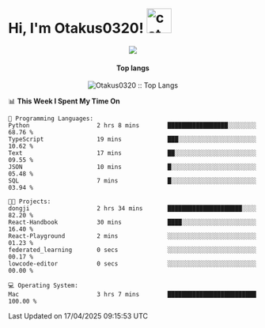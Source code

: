 <h1> Hi, I'm Otakus0320! <img src="https://media.giphy.com/media/mGcNjsfWAjY5AEZNw6/giphy.gif" width="50" alt="cat"></h1>

<p align="center"><a href="https://wakatime.com/@044d69d0-1253-4f60-96b6-5d19a0f9dde5"><img src="https://wakatime.com/badge/user/044d69d0-1253-4f60-96b6-5d19a0f9dde5.svg" /></a></p>

<h4 align="center">Top langs</h4>

<p align="center"><img src="https://github-readme-stats.vercel.app/api/top-langs/?username=Otakus0320&langs_count=10&theme=tokyonight&layout=compact&timestamp={{random_number}}" alt="Otakus0320 :: Top Langs" /></p>

<!--START_SECTION:waka-->
📊 **This Week I Spent My Time On** 

```text
💬 Programming Languages: 
Python                   2 hrs 8 mins        █████████████████░░░░░░░░   68.76 % 
TypeScript               19 mins             ███░░░░░░░░░░░░░░░░░░░░░░   10.62 % 
Text                     17 mins             ██░░░░░░░░░░░░░░░░░░░░░░░   09.55 % 
JSON                     10 mins             █░░░░░░░░░░░░░░░░░░░░░░░░   05.48 % 
SQL                      7 mins              █░░░░░░░░░░░░░░░░░░░░░░░░   03.94 % 

🐱‍💻 Projects: 
dongji                   2 hrs 34 mins       █████████████████████░░░░   82.20 % 
React-Handbook           30 mins             ████░░░░░░░░░░░░░░░░░░░░░   16.40 % 
React-Playground         2 mins              ░░░░░░░░░░░░░░░░░░░░░░░░░   01.23 % 
federated_learning       0 secs              ░░░░░░░░░░░░░░░░░░░░░░░░░   00.17 % 
lowcode-editor           0 secs              ░░░░░░░░░░░░░░░░░░░░░░░░░   00.00 % 

💻 Operating System: 
Mac                      3 hrs 7 mins        █████████████████████████   100.00 % 
```


 Last Updated on 17/04/2025 09:15:53 UTC
<!--END_SECTION:waka-->
